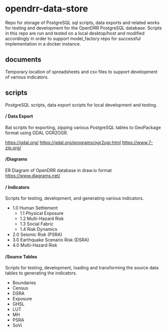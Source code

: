 # opendrr-data-store

Repo for storage of PostgreSQL sql scripts, data exports and related works for testing and development for the OpenDRR PostgreSQL database. Scripts in this repo are run and tested on a local desktop/host and modified accordingly in order to support model_factory repo for successful implementation in a docker instance.

## documents
Temporary location of spreadsheets and csv files to support development of various indicators.  

## scripts
PostgreSQL scripts, data export scripts for local development and testing.

#### / Data Export
Bat scripts for exporting, zipping various PostgreSQL tables to GeoPackage format using GDAL OGR2OGR.

https://gdal.org/
https://gdal.org/programs/ogr2ogr.html
https://www.7-zip.org/
  

#### /Diagrams
ER Diagram of OpenDRR database in draw.io format
https://www.diagrams.net/

#### / Indicators
Scripts for testing, development, and generating various indicators.

- 1.0 Human Settlement
	- 1.1 Physical Exposure
	- 1.2 Multi-Hazard Risk
	- 1.3 Social Fabric
	- 1.4 Risk Dynamics
- 2.0 Seismic Risk (PSRA)
- 3.0 Earthquake Scenario Risk (DSRA)
- 4.0 Multi-Hazard Risk

  

#### /Source Tables
Scripts for testing, development, loading and transforming the source data tables to generating the indicators.
- Boundaries
- Census
- DSRA
- Exposure
- GHSL
- LUT
- MH
- PSRA
- SoVi